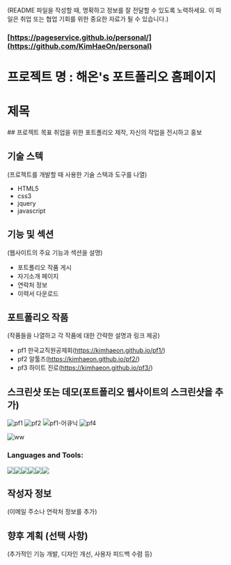 (README 파일을 작성할 때, 명확하고 정보를 잘 전달할 수 있도록 노력하세요. 이 파일은 취업 또는 협업 기회를 위한 중요한 자료가 될 수 있습니다.)
### [https://pageservice.github.io/personal/](https://github.com/KimHaeOn/personal)
# 프로젝트 명 : 해온's 포트폴리오 홈페이지
<h1>제목</h1>## 프로젝트 목표
취업을 위한 포트폴리오 제작, 자신의 작업을 전시하고 홍보

## 기술 스텍
(프로젝트를 개발할 때 사용한 기술 스택과 도구를 나열)
- HTML5
- css3
- jquery
- javascript

## 기능 및 섹션
(웹사이트의 주요 기능과 섹션을 설명)

- 포트폴리오 작품 게시
- 자기소개 페이지
- 연락처 정보
- 이력서 다운로드 

## 포트폴리오 작품
(작품들을 나열하고 각 작품에 대한 간략한 설명과 링크 제공)
- pf1 한국교직원공제회(https://kimhaeon.github.io/pf1/)
- pf2 알툴즈(https://kimhaeon.github.io/pf2/)
- pf3 하이트 진로(https://kimhaeon.github.io/pf3/)

## 스크린샷 또는 데모(포트폴리오 웹사이트의 스크린샷을 추가)
![pf1](https://github.com/user-attachments/assets/397edf12-f03f-4b99-816f-3fb314035f4c)
![pf2](https://github.com/pageservice/personal/assets/71798491/1a7c723b-1e1b-4cb6-9f45-6b17b89482e9)
![pf1-어큐닉](https://github.com/pageservice/personal/assets/71798491/3e7a5d1c-3326-4ffc-ac79-3fe4a96fe6a3)
![pf4](https://github.com/pageservice/personal/assets/71798491/e8b59bed-76df-470c-8aec-71f580ab6cca)





![ww](https://github.com/pageservice/personal/assets/71798491/30c357e8-d39b-42e6-9c30-0db7706f73d4)

<h3 align="left">Languages and Tools:</h3>
<p align="left" style="white-space: pre-line; display: flex;">
    <img src="https://img.shields.io/badge/HTML5-E34F26?style=for-the-badge&logo=html5&logoColor=white"/>
    <img src="https://img.shields.io/badge/CSS3-1572B6?style=for-the-badge&logo=css3&logoColor=white"/> 
    <img src="https://img.shields.io/badge/Sass-CC6699?style=for-the-badge&logo=sass&logoColor=white"/> 
    <img src="https://img.shields.io/badge/jQuery-0769AD?style=for-the-badge&logo=jquery&logoColor=white"/> 
    <img src="https://img.shields.io/badge/Adobe%20Photoshop-31A8FF?logo=adobephotoshop&logoColor=fff&style=for-the-badge"/> 
    <img src="https://img.shields.io/badge/Adobe%20Illustrator-FF9A00?logo=adobeillustrator&logoColor=fff&style=for-the-badge"/>
</p>




## 작성자 정보
(이메일 주소나 연락처 정보를 추가)

## 향후 계획 (선택 사항)
(추가적인 기능 개발, 디자인 개선, 사용자 피드백 수렴 등)
